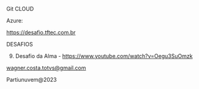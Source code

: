 Git CLOUD

Azure:

https://desafio.tftec.com.br

DESAFIOS

9) Desafio da Alma - https://www.youtube.com/watch?v=Oegu3SuOmzk

wagner.costa.totvs@gmail.com

Partiunuvem@2023

